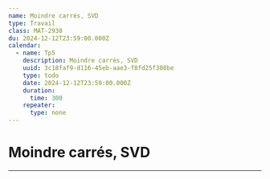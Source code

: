 ```yaml
---
name: Moindre carrés, SVD
type: Travail
class: MAT-2930
du: 2024-12-12T23:59:00.000Z
calendar:
  - name: Tp5
    description: Moindre carrés, SVD
    uuid: 3c18faf9-d116-45eb-aae3-f8fd25f308be
    type: todo
    date: 2024-12-12T23:59:00.000Z
    duration:
      time: 300
    repeater:
      type: none
---
```

# Moindre carrés, SVD
---
